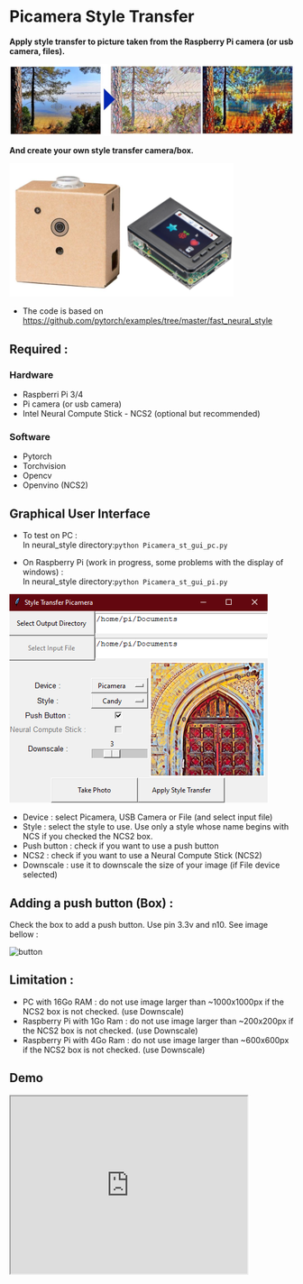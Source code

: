 # Picamera Style Transfer

**Apply style transfer to picture taken from the Raspberry Pi camera (or usb camera, files).**

<img src="utils/style_transfer.jpg" alt="" />

**And create your own style transfer camera/box.**

<img src="utils/examples-box.png" alt="" />

* The code is based on https://github.com/pytorch/examples/tree/master/fast_neural_style


## Required : 

### Hardware    

* Raspberri Pi 3/4
* Pi camera (or usb camera)
* Intel Neural Compute Stick - NCS2 (optional but recommended)

### Software    

* Pytorch
* Torchvision
* Opencv
* Openvino (NCS2)

## Graphical User Interface

* To test on PC :  
In neural_style directory:`python Picamera_st_gui_pc.py `

* On Raspberry Pi (work in progress, some problems with the display of windows) :  
In neural_style directory:`python Picamera_st_gui_pi.py `  

<img src="utils/GUI.png" alt="" />

* Device : select Picamera, USB Camera or File (and select input file)
* Style : select the style to use. Use only a style whose name begins with NCS if you checked the NCS2 box.
* Push button : check if you want to use a push button
* NCS2 : check if you want to use a Neural Compute Stick (NCS2)
* Downscale : use it to downscale the size of your image (if File device selected)

## Adding a push button (Box) : 

Check the box to add a push button. Use pin 3.3v and n10. See image bellow :

<img src="https://raspberrypihq.com/wp-content/uploads/2018/02/02_Push-button_bb-min.jpg" alt="button" width="300"/>

## Limitation :

* PC with 16Go RAM : do not use image larger than ~1000x1000px if the NCS2 box is not checked. (use Downscale)
* Raspberry Pi with 1Go Ram : do not use image larger than ~200x200px if the NCS2 box is not checked. (use Downscale)
* Raspberry Pi with 4Go Ram : do not use image larger than ~600x600px if the NCS2 box is not checked. (use Downscale)  

## Demo

 <iframe width="420" height="315" src="https://youtu.be/nuOkC_RnH4w" > </iframe> 

